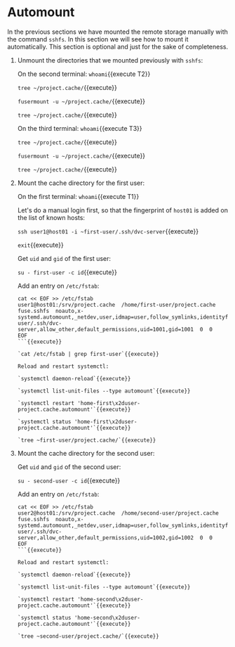 # Automount

In the previous sections we have mounted the remote storage manually
with the command `sshfs`. In this section we will see how to mount it
automatically. This section is optional and just for the sake of
completeness.

1. Unmount the directories that we mounted previously with `sshfs`:

   On the second terminal: `whoami`{{execute T2}}
   
   `tree ~/project.cache/`{{execute}}

   `fusermount -u ~/project.cache/`{{execute}}

   `tree ~/project.cache/`{{execute}}

   On the third terminal: `whoami`{{execute T3}}
   
   `tree ~/project.cache/`{{execute}}

   `fusermount -u ~/project.cache/`{{execute}}

   `tree ~/project.cache/`{{execute}}

2. Mount the cache directory for the first user:

   On the first terminal: `whoami`{{execute T1}}

   Let's do a manual login first, so that the fingerprint of `host01`
   is added on the list of known hosts:
   
   `ssh user1@host01 -i ~first-user/.ssh/dvc-server`{{execute}}
   
   `exit`{{execute}}
   
   Get `uid` and `gid` of the first user:
   
   `su - first-user -c id`{{execute}}
   
   Add an entry on `/etc/fstab`:

   ```
   cat << EOF >> /etc/fstab
   user1@host01:/srv/project.cache  /home/first-user/project.cache  fuse.sshfs  noauto,x-systemd.automount,_netdev,user,idmap=user,follow_symlinks,identityfile=/home/first-user/.ssh/dvc-server,allow_other,default_permissions,uid=1001,gid=1001  0  0
   EOF
   ```{{execute}}
   
   `cat /etc/fstab | grep first-user`{{execute}}
   
   Reload and restart systemctl:
   
   `systemctl daemon-reload`{{execute}}
   
   `systemctl list-unit-files --type automount`{{execute}}
   
   `systemctl restart 'home-first\x2duser-project.cache.automount'`{{execute}}
   
   `systemctl status 'home-first\x2duser-project.cache.automount'`{{execute}}
   
   `tree ~first-user/project.cache/`{{execute}}

3. Mount the cache directory for the second user:

   Get `uid` and `gid` of the second user:
   
   `su - second-user -c id`{{execute}}
   
   Add an entry on `/etc/fstab`:

   ```
   cat << EOF >> /etc/fstab
   user2@host01:/srv/project.cache  /home/second-user/project.cache  fuse.sshfs  noauto,x-systemd.automount,_netdev,user,idmap=user,follow_symlinks,identityfile=/home/second-user/.ssh/dvc-server,allow_other,default_permissions,uid=1002,gid=1002  0  0
   EOF
   ```{{execute}}
   
   Reload and restart systemctl:
   
   `systemctl daemon-reload`{{execute}}
   
   `systemctl list-unit-files --type automount`{{execute}}
   
   `systemctl restart 'home-second\x2duser-project.cache.automount'`{{execute}}

   `systemctl status 'home-second\x2duser-project.cache.automount'`{{execute}}

   `tree ~second-user/project.cache/`{{execute}}

